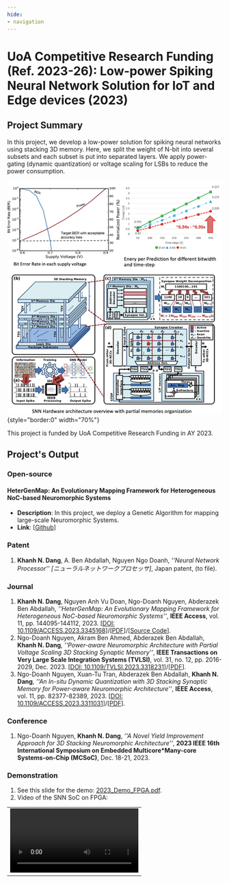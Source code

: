 ```yaml
---
hide:
- navigation
---
```


# UoA Competitive Research Funding (Ref. 2023-26):  Low-power Spiking Neural Network Solution for IoT and Edge devices (2023)


## Project Summary

In this project, we develop a low-power solution for spiking neural networks using stacking 3D memory.
Here, we split the weight of N-bit into several subsets and each subset is put into separated layers. We apply power-gating (dynamic quantization) or voltage scaling for LSBs to reduce the power consumption.

![Image title](../assets/projects/CRF-2023.png){style="border:0"  width="70%"}

This project is funded by UoA Competitive Research Funding in AY 2023.

## Project's Output

### Open-source

#### HeterGenMap: An Evolutionary Mapping Framework for Heterogeneous NoC-based Neuromorphic Systems
- **Description**: In this project, we deploy a Genetic Algorithm for mapping large-scale Neuromorphic Systems.
- **Link**: \[[Github](https://github.com/khanhdang/HeterGenMap)\]


### Patent

1. **Khanh N. Dang**, A. Ben Abdallah, Nguyen Ngo Doanh, *''Neural Network Processor'' [ニューラルネットワークプロセッサ]*,  Japan patent, (to file).
   
### Journal 
1. **Khanh N. Dang**, Nguyen Anh Vu Doan, Ngo-Doanh Nguyen, Abderazek Ben Abdallah, *''HeterGenMap: An Evolutionary Mapping Framework for Heterogeneous NoC-based Neuromorphic Systems''*,  **IEEE Access**,  vol. 11, pp. 144095-144112, 2023. \[[DOI: 10.1109/ACCESS.2023.3345168](https://doi.org/10.1109/ACCESS.2023.3345168)\]/\[[PDF](https://ieeexplore.ieee.org/stamp/stamp.jsp?tp=&arnumber=10366249)\]/\[[Source Code](https://github.com/khanhdang/HeterGenMap)\].
2.  Ngo-Doanh Nguyen, Akram Ben Ahmed, Abderazek Ben Abdallah, **Khanh N. Dang**, *''Power-aware Neuromorphic Architecture with Partial Voltage Scaling 3D Stacking Synaptic Memory''*, **IEEE Transactions on Very Large Scale Integration Systems (TVLSI)**,  vol. 31, no. 12, pp. 2016-2029, Dec. 2023. \[[DOI: 10.1109/TVLSI.2023.3318231](https://doi.org/10.1109/TVLSI.2023.3318231)\]/\[[PDF](../share/pubs/TVLSI-2023.pdf)\].
3.  Ngo-Doanh Nguyen, Xuan-Tu Tran, Abderazek Ben Abdallah, **Khanh N. Dang**, *''An In-situ Dynamic Quantization with 3D Stacking Synaptic Memory for Power-aware Neuromorphic Architecture''*, **IEEE Access**, vol. 11, pp. 82377-82389, 2023. \[[DOI: 10.1109/ACCESS.2023.3311031](https://doi.org/10.1109/ACCESS.2023.3301560)\]/\[[PDF](https://ieeexplore.ieee.org/stamp/stamp.jsp?tp=&arnumber=10207021)\].

### Conference 

1. Ngo-Doanh Nguyen, **Khanh N. Dang**, *''A Novel Yield Improvement Approach for 3D Stacking Neuromorphic Architecture''*, **2023 IEEE 16th International Symposium on Embedded Multicore*Many-core Systems-on-Chip (MCSoC)**, Dec. 18-21, 2023.


### Demonstration

1. See this slide for the demo: [2023_Demo_FPGA.pdf](../share/projects/CRF-2023/2023_Demo_FPGA.pdf).
2. Video of the SNN SoC on FPGA:



<table class="icenter" width="80%">
<tbody>

  <tr>
    <td >
    <video width="100%" controls>
    <source src="../../share/projects/CRF-2023/2023_Demo_FPGA.m4v" type="video/mp4">
    </video>
    </td>
  </tr>

</tbody>
</table>
